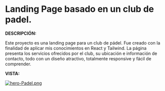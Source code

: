 # Landing Page basado en un club de padel.

**DESCRIPCIÓN:**

Este proyecto es una landing page para un club de pádel. Fue creado con la finalidad de aplicar mis conocimientos en React y Tailwind. La página presenta los servicios ofrecidos por el club, su ubicación e información de contacto, todo con un diseño atractivo, totalmente responsive y fácil de comprender.

**VISTA:**

[![hero-Padel.png](https://i.postimg.cc/W34cCSkZ/hero-Padel.png)](https://postimg.cc/v1CK6rX8)
